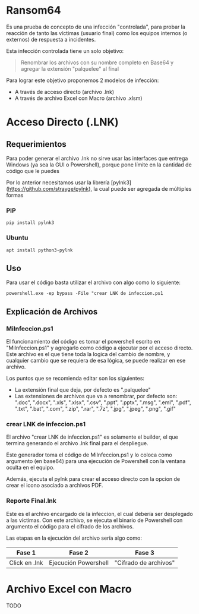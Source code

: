 # Ransom64

Es una prueba de concepto de una infección "controlada", para probar la reacción de tanto las víctimas (usuario final) como los equipos internos (o externos) de respuesta a incidentes.

Esta infección controlada tiene un solo objetivo:

> Renombrar los archivos con su nombre completo en Base64 y agregar la extensión "palquelee" al final

Para lograr este objetivo proponemos 2 modelos de infección:
- A través de acceso directo (archivo .lnk)
- A través de archivo Excel con Macro (archivo .xlsm)


# Acceso Directo (.LNK)

## Requerimientos

Para poder generar el archivo .lnk no sirve usar las interfaces que entrega Windows (ya sea la GUI o Powershell), porque pone límite en la cantidad de código que le puedes

Por lo anterior necesitamos usar la librería [pylnk3] (https://github.com/strayge/pylnk), la cual puede ser agregada de múltiples formas

### PIP
`pip install pylnk3`

### Ubuntu
`apt install python3-pylnk`

## Uso

Para usar el código basta utilizar el archivo con algo como lo siguiente:

`powershell.exe -ep bypass -File "crear LNK de infeccion.ps1`

## Explicación de Archivos

### MiInfeccion.ps1
El funcionamiento del código es tomar el powershell escrito en "MiInfeccion.ps1" y agregarlo como código a ejecutar por el acceso directo. Este archivo es el que tiene toda la logica del cambio de nombre, y cualquier cambio que se requiera de esa lógica, se puede realizar en ese archivo.

Los puntos que se recomienda editar son los siguientes:
- La extensión final que deja, por defecto es ".palquelee"
- Las extensiones de archivos que va a renombrar, por defecto son: ".doc", ".docx", ".xls", ".xlsx", ".csv", ".ppt", ".pptx", ".msg", ".eml", ".pdf", ".txt", ".bat", ".com", ".zip", ".rar", ".7z", ".jpg", ".jpeg", ".png", ".gif"

### crear LNK de infeccion.ps1

El archivo "crear LNK de infeccion.ps1" es solamente el builder, el que termina generando el archivo .lnk final para el despliegue. 

Este generador toma el código de MiInfeccion.ps1 y lo coloca como argumento (en base64) para una ejecución de Powershell con la ventana oculta en el equipo.

Además, ejecuta el pylnk para crear el acceso directo con la opcion de crear el icono asociado a archivos PDF.

### Reporte Final.lnk

Este es el archivo encargado de la infeccion, el cual debería ser desplegado a las víctimas. Con este archivo, se ejecuta el binario de Powershell con argumento el código para el cifrado de los archivos.

Las etapas en la ejecución del archivo sería algo como:

| Fase 1 | Fase 2 | Fase 3 |
| --- | --- | --- |
| Click en .lnk | Ejecución Powershell | "Cifrado de archivos" |

# Archivo Excel con Macro

TODO
